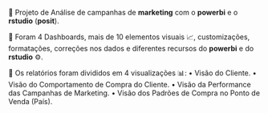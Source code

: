 📌 Projeto de Análise de campanhas de **marketing** com o **powerbi** e o **rstudio** (**posit**).

📌 Foram 4 Dashboards, mais de 10 elementos visuais 📈, customizações, formatações, correções nos dados e diferentes recursos do **powerbi** e do **rstudio** ⚙.

📌 Os relatórios foram divididos em 4 visualizações 📊:
• Visão do Cliente.
• Visão do Comportamento de Compra do Cliente.
• Visão da Performance das Campanhas de Marketing.
• Visão dos Padrões de Compra no Ponto de Venda (País).
